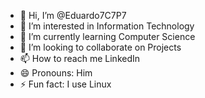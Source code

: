 - 👋 Hi, I’m @Eduardo7C7P7
- 👀 I’m interested in Information Technology
- 🌱 I’m currently learning Computer Science
- 💞️ I’m looking to collaborate on Projects
- 📫 How to reach me LinkedIn
- 😄 Pronouns: Him
- ⚡ Fun fact: I use Linux

<!---
Eduardo7C7P7/Eduardo7C7P7 is a ✨ special ✨ repository because its `README.md` (this file) appears on your GitHub profile.
You can click the Preview link to take a look at your changes.
--->
